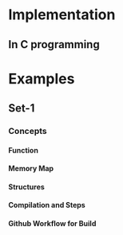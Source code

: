 # Implementation

## In C programming

# Examples
## Set-1
### Concepts
#### Function
#### Memory Map
#### Structures
#### Compilation and Steps
#### Github Workflow for Build
